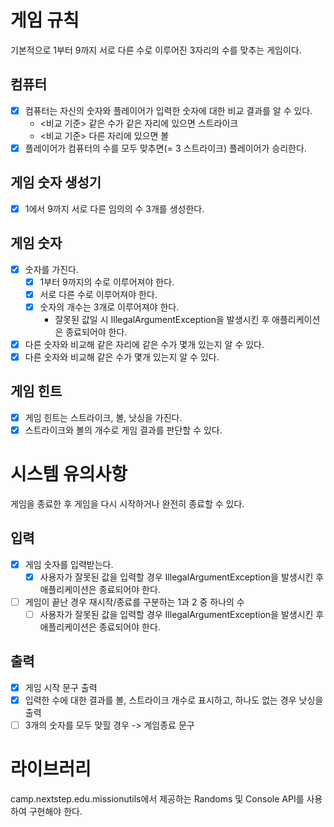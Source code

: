 # 게임 규칙
기본적으로 1부터 9까지 서로 다른 수로 이루어진 3자리의 수를 맞추는 게임이다.

## 컴퓨터
- [x] 컴퓨터는 자신의 숫자와 플레이어가 입력한 숫자에 대한 비교 결과를 알 수 있다.
  - <비교 기준> 같은 수가 같은 자리에 있으면 스트라이크
  - <비교 기준> 다른 자리에 있으면 볼
- [x] 플레이어가 컴퓨터의 수를 모두 맞추면(= 3 스트라이크) 플레이어가 승리한다.

## 게임 숫자 생성기
- [x] 1에서 9까지 서로 다른 임의의 수 3개를 생성한다.

## 게임 숫자
- [x] 숫자를 가진다.
  - [x] 1부터 9까지의 수로 이루어져야 한다.
  - [x] 서로 다른 수로 이루어져야 한다.
  - [x] 숫자의 개수는 3개로 이루어져야 한다.
    - 잘못된 값일 시 IllegalArgumentException을 발생시킨 후 애플리케이션은 종료되어야 한다.
- [x] 다른 숫자와 비교해 같은 자리에 같은 수가 몇개 있는지 알 수 있다.
- [x] 다른 숫자와 비교해 같은 수가 몇개 있는지 알 수 있다.

## 게임 힌트
- [x] 게임 힌트는 스트라이크, 볼, 낫싱을 가진다.
- [x] 스트라이크와 볼의 개수로 게임 결과를 판단할 수 있다.

# 시스템 유의사항
게임을 종료한 후 게임을 다시 시작하거나 완전히 종료할 수 있다.

## 입력
- [x] 게임 숫자를 입력받는다.
  - [x] 사용자가 잘못된 값을 입력할 경우 IllegalArgumentException을 발생시킨 후 애플리케이션은 종료되어야 한다.
- [ ] 게임이 끝난 경우 재시작/종료를 구분하는 1과 2 중 하나의 수
  - [ ] 사용자가 잘못된 값을 입력할 경우 IllegalArgumentException을 발생시킨 후 애플리케이션은 종료되어야 한다.

## 출력
- [x] 게임 시작 문구 출력
- [x] 입력한 수에 대한 결과를 볼, 스트라이크 개수로 표시하고, 하나도 없는 경우 낫싱을 출력
- [ ] 3개의 숫자를 모두 맞힐 경우 -> 게임종료 문구

# 라이브러리
camp.nextstep.edu.missionutils에서 제공하는 Randoms 및 Console API를 사용하여 구현해야 한다.